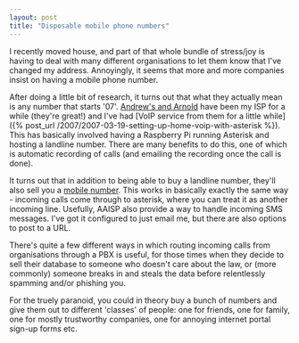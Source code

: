 ```yaml
---
layout: post
title: "Disposable mobile phone numbers"
---
```

I recently moved house, and part of that whole bundle of stress/joy is having to deal with many different organisations to let them know that I've changed my address. Annoyingly, it seems that more and more companies insist on having a mobile phone number.

After doing a little bit of research, it turns out that what they actually mean is any number that starts '07'. [Andrew's and Arnold](https://www.aaisp.net.uk/) have been my ISP for a while (they're great!) and I've had [VoIP service from them for a little while]({% post_url /2007/2007-03-19-setting-up-home-voip-with-asterisk %}). This has basically involved having a Raspberry Pi running Asterisk and hosting a landline number. There are many benefits to do this, one of which is automatic recording of calls (and emailing the recording once the call is done).

It turns out that in addition to being able to buy a landline number, they'll also sell you a [mobile number](http://www.aaisp.net.uk/kb-telecoms-07.html). This works in basically exactly the same way - incoming calls come through to asterisk, where you can treat it as another incoming line. Usefully, AAISP also provide a way to handle incoming SMS messages. I've got it configured to just email me, but there are also options to post to a URL.

There's quite a few different ways in which routing incoming calls from organisations through a PBX is useful, for those times when they decide to sell their database to someone who doesn't care about the law, or (more commonly) someone breaks in and steals the data before relentlessly spamming and/or phishing you.

For the truely paranoid, you could in theory buy a bunch of numbers and give them out to different 'classes' of people: one for friends, one for family, one for mostly trustworthy companies, one for annoying internet portal sign-up forms etc.

